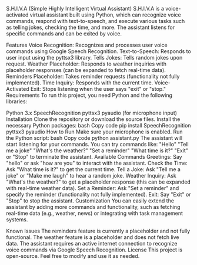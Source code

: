 S.H.I.V.A (Simple Highly Intelligent Virtual Assistant)
S.H.I.V.A is a voice-activated virtual assistant built using Python, which can recognize voice commands, respond with text-to-speech, and execute various tasks such as telling jokes, checking the time, and more. The assistant listens for specific commands and can be exited by voice.

Features
Voice Recognition: Recognizes and processes user voice commands using Google Speech Recognition.
Text-to-Speech: Responds to user input using the pyttsx3 library.
Tells Jokes: Tells random jokes upon request.
Weather Placeholder: Responds to weather inquiries with placeholder responses (can be expanded to fetch real-time data).
Reminders Placeholder: Takes reminder requests (functionality not fully implemented).
Time Inquiry: Responds with the current time.
Voice-Activated Exit: Stops listening when the user says "exit" or "stop."
Requirements
To run this project, you need Python and the following libraries:

Python 3.x
SpeechRecognition
pyttsx3
pyaudio (for microphone input)
Installation
Clone the repository or download the source files.
Install the necessary Python packages:
bash
Copy code
pip install SpeechRecognition pyttsx3 pyaudio
How to Run
Make sure your microphone is enabled.
Run the Python script:
bash
Copy code
python assistant.py
The assistant will start listening for your commands. You can try commands like:
"Hello"
"Tell me a joke"
"What's the weather?"
"Set a reminder"
"What time is it?"
"Exit" or "Stop" to terminate the assistant.
Available Commands
Greetings: Say "hello" or ask "how are you" to interact with the assistant.
Check the Time: Ask "What time is it?" to get the current time.
Tell a Joke: Ask "Tell me a joke" or "Make me laugh" to hear a random joke.
Weather Inquiry: Ask "What's the weather?" to get a placeholder response (this can be expanded with real-time weather data).
Set a Reminder: Ask "Set a reminder" and specify the reminder (functionality not fully implemented).
Exit: Say "Exit" or "Stop" to stop the assistant.
Customization
You can easily extend the assistant by adding more commands and functionality, such as fetching real-time data (e.g., weather, news) or integrating with task management systems.

Known Issues
The reminders feature is currently a placeholder and not fully functional.
The weather feature is a placeholder and does not fetch live data.
The assistant requires an active internet connection to recognize voice commands via Google Speech Recognition.
License
This project is open-source. Feel free to modify and use it as needed.
